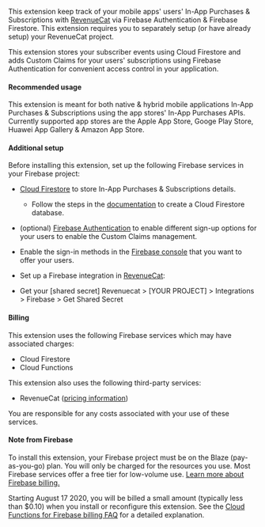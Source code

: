 This extension keep track of your mobile apps' users' In-App Purchases & Subscriptions with [RevenueCat](https://www.revenuecat.com) via Firebase Authentication & Firebase Firestore.
This extension requires you to separately setup (or have already setup) your RevenueCat project.

This extension stores your subscriber events using Cloud Firestore and adds Custom Claims for your users' subscriptions using Firebase Authentication for convenient access control in your application.

#### Recommended usage

This extension is meant for both native & hybrid mobile applications In-App Purchases & Subscriptions using the app stores' In-App Purchases APIs.
Currently supported app stores are the Apple App Store, Googe Play Store, Huawei App Gallery & Amazon App Store.

#### Additional setup

Before installing this extension, set up the following Firebase services in your Firebase project:

- [Cloud Firestore](https://firebase.google.com/docs/firestore) to store In-App Purchases & Subscriptions details.
  - Follow the steps in the [documentation](https://firebase.google.com/docs/firestore/quickstart#create) to create a Cloud Firestore database.
- (optional) [Firebase Authentication](https://firebase.google.com/docs/auth) to enable different sign-up options for your users to enable the Custom Claims management.
- Enable the sign-in methods in the [Firebase console](https://console.firebase.google.com/project/_/authentication/providers) that you want to offer your users.

- Set up a Firebase integration in [RevenueCat](https://app.revenuecat.com/):

- Get your [shared secret]
Revenuecat > [YOUR PROJECT] > Integrations > Firebase > Get Shared Secret

#### Billing

This extension uses the following Firebase services which may have associated charges:

- Cloud Firestore
- Cloud Functions

This extension also uses the following third-party services:

- RevenueCat ([pricing information](https://www.revenuecat.com/pricing))

You are responsible for any costs associated with your use of these services.

#### Note from Firebase

To install this extension, your Firebase project must be on the Blaze (pay-as-you-go) plan. You will only be charged for the resources you use. Most Firebase services offer a free tier for low-volume use. [Learn more about Firebase billing.](https://firebase.google.com/pricing)

Starting August 17 2020, you will be billed a small amount (typically less than $0.10) when you install or reconfigure this extension. See the [Cloud Functions for Firebase billing FAQ](https://firebase.google.com/support/faq#expandable-15) for a detailed explanation.

